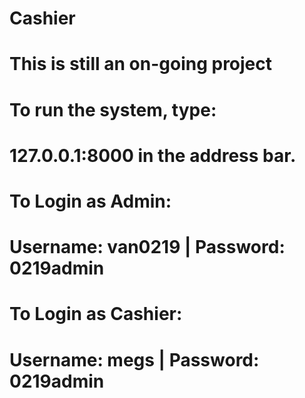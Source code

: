 # Cashier
# This is still an on-going project

# To run the system, type:
# 127.0.0.1:8000 in the address bar.

# To Login as Admin:
# Username: van0219 | Password: 0219admin

# To Login as Cashier:
# Username: megs | Password: 0219admin
